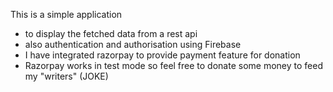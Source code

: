This is a simple application 

+ to display the fetched data from a rest api 
+ also authentication and authorisation using Firebase
+ I have integrated razorpay to provide payment feature for donation
+ Razorpay works in test mode so feel free to donate some money to feed my "writers" (JOKE)

